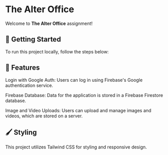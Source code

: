 # The Alter Office

Welcome to **The Alter Office** assignment!

## 🚀 Getting Started

To run this project locally, follow the steps below:

## 🎉 Features
Login with Google Auth: Users can log in using Firebase's Google authentication service.

Firebase Database: Data for the application is stored in a Firebase Firestore database.

Image and Video Uploads: Users can upload and manage images and videos, which are stored on a server.

## 🖌️ Styling
This project utilizes Tailwind CSS for styling and responsive design.

